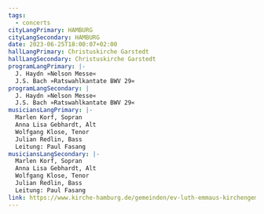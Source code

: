 ```yaml
---
tags:
  - concerts
cityLangPrimary: HAMBURG
cityLangSecondary: HAMBURG
date: 2023-06-25T18:00:07+02:00
hallLangPrimary: Christuskirche Garstedt
hallLangSecondary: Christuskirche Garstedt
programLangPrimary: |-
  J. Haydn »Nelson Messe«
  J.S. Bach »Ratswahlkantate BWV 29« 
programLangSecondary: |
  J. Haydn »Nelson Messe«
  J.S. Bach »Ratswahlkantate BWV 29« 
musiciansLangPrimary: |-
  Marlen Korf, Sopran
  Anna Lisa Gebhardt, Alt
  Wolfgang Klose, Tenor
  Julian Redlin, Bass
  Leitung: Paul Fasang
musiciansLangSecondary: |-
  Marlen Korf, Sopran
  Anna Lisa Gebhardt, Alt
  Wolfgang Klose, Tenor
  Julian Redlin, Bass
  Leitung: Paul Fasang
link: https://www.kirche-hamburg.de/gemeinden/ev-luth-emmaus-kirchengemeinde-norderstedt.html
---
```

